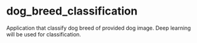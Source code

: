 # dog_breed_classification
Application that classify dog breed of provided dog image. Deep learning will be used for classification.
